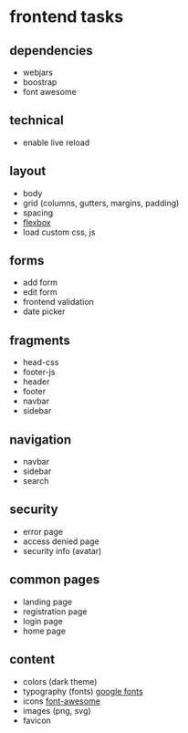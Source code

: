 # frontend tasks

## dependencies

- webjars
- boostrap
- font awesome

## technical

- enable live reload

## layout

- body
- grid (columns, gutters, margins, padding)
- spacing
- [flexbox](https://css-tricks.com/snippets/css/a-guide-to-flexbox/)
- load custom css, js

## forms

- add form
- edit form
- frontend validation
- date picker

## fragments

- head-css
- footer-js
- header
- footer
- navbar
- sidebar

## navigation

- navbar
- sidebar
- search

## security

- error page
- access denied page
- security info (avatar)

## common pages

- landing page
- registration page
- login page
- home page

## content

- colors (dark theme)
- typography (fonts) [google fonts](https://fonts.google.com/?query=roboto)
- icons [font-awesome](https://fontawesome.com/v5.15/icons?m=free)
- images (png, svg)
- favicon
